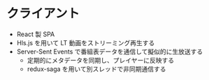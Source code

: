 # クライアント

- React 製 SPA
- Hls.js を用いて LT 動画をストリーミング再生する
- Server-Sent Events で番組表データを通信して擬似的に生放送する
  - 定期的にメタデータを同期し、プレイヤーに反映する
  - redux-saga を用いて別スレッドで非同期通信する
